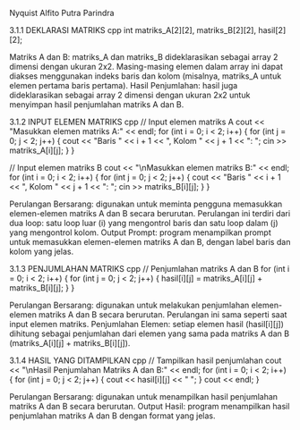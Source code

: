 Nyquist Alfito Putra Parindra

3.1.1 DEKLARASI MATRIKS
cpp
int matriks_A[2][2], matriks_B[2][2], hasil[2][2];

Matriks A dan B: matriks_A dan matriks_B dideklarasikan sebagai array 2 dimensi dengan ukuran 2x2. Masing-masing elemen dalam array ini dapat diakses menggunakan indeks baris dan kolom (misalnya, matriks_A untuk elemen pertama baris pertama).
Hasil Penjumlahan: hasil juga dideklarasikan sebagai array 2 dimensi dengan ukuran 2x2 untuk menyimpan hasil penjumlahan matriks A dan B.

3.1.2 INPUT ELEMEN MATRIKS
cpp
// Input elemen matriks A
cout << "Masukkan elemen matriks A:" << endl;
for (int i = 0; i < 2; i++) {
    		for (int j = 0; j < 2; j++) {
        			cout << "Baris " << i + 1 << ", Kolom " << j + 1 << ": ";
        			cin >> matriks_A[i][j];
    		}
}

// Input elemen matriks B
cout << "\nMasukkan elemen matriks B:" << endl;
for (int i = 0; i < 2; i++) {
    		for (int j = 0; j < 2; j++) {
        			cout << "Baris " << i + 1 << ", Kolom " << j + 1 << ": ";
        			cin >> matriks_B[i][j];
    		}
}

Perulangan Bersarang: digunakan untuk meminta pengguna memasukkan elemen-elemen matriks A dan B secara berurutan. Perulangan ini terdiri dari dua loop: satu loop luar (i) yang mengontrol baris dan satu loop dalam (j) yang mengontrol kolom.
Output Prompt: program menampilkan prompt untuk memasukkan elemen-elemen matriks A dan B, dengan label baris dan kolom yang jelas.

3.1.3 PENJUMLAHAN MATRIKS
cpp
// Penjumlahan matriks A dan B
for (int i = 0; i < 2; i++) {
    		for (int j = 0; j < 2; j++) {
    		    hasil[i][j] = matriks_A[i][j] + matriks_B[i][j];
    		}
}

Perulangan Bersarang: digunakan untuk melakukan penjumlahan elemen-elemen matriks A dan B secara berurutan. Perulangan ini sama seperti saat input elemen matriks.
Penjumlahan Elemen: setiap elemen hasil (hasil[i][j]) dihitung sebagai penjumlahan dari elemen yang sama pada matriks A dan B (matriks_A[i][j] + matriks_B[i][j]).

3.1.4 HASIL YANG DITAMPILKAN
cpp
// Tampilkan hasil penjumlahan
cout << "\nHasil Penjumlahan Matriks A dan B:" << endl;
for (int i = 0; i < 2; i++) {
    		for (int j = 0; j < 2; j++) {
        		cout << hasil[i][j] << " ";
    	}
    	cout << endl;
}

Perulangan Bersarang: digunakan untuk menampilkan hasil penjumlahan matriks A dan B secara berurutan.
Output Hasil: program menampilkan hasil penjumlahan matriks A dan B dengan format yang jelas.
